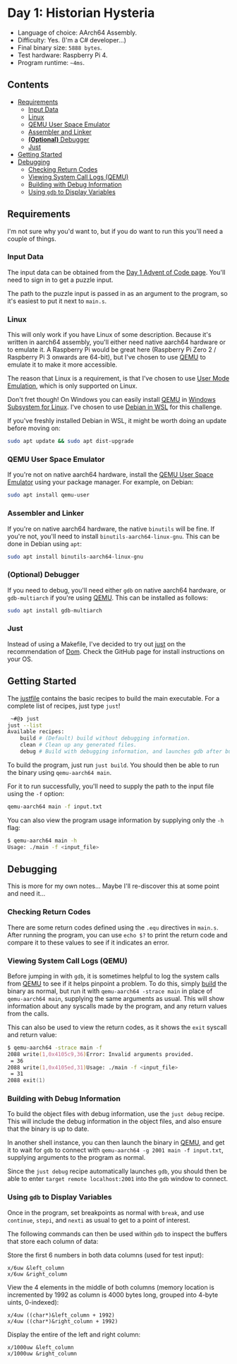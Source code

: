 # Day 1: Historian Hysteria

- Language of choice: AArch64 Assembly.
- Difficulty: Yes. (I'm a C# developer...)
- Final binary size: `5888 bytes`.
- Test hardware: Raspberry Pi 4.
- Program runtime: `~4ms`.

<!-- omit from toc -->
## Contents

- [Requirements](#requirements)
  - [Input Data](#input-data)
  - [Linux](#linux)
  - [QEMU User Space Emulator](#qemu-user-space-emulator)
  - [Assembler and Linker](#assembler-and-linker)
  - [**(Optional)** Debugger](#optional-debugger)
  - [Just](#just)
- [Getting Started](#getting-started)
- [Debugging](#debugging)
  - [Checking Return Codes](#checking-return-codes)
  - [Viewing System Call Logs (QEMU)](#viewing-system-call-logs-qemu)
  - [Building with Debug Information](#building-with-debug-information)
  - [Using `gdb` to Display Variables](#using-gdb-to-display-variables)


## Requirements

I'm not sure why you'd want to, but if you do want to run this you'll need a
couple of things.

### Input Data

The input data can be obtained from the
[Day 1 Advent of Code page](https://adventofcode.com/2024/day/1). You'll need to
sign in to get a puzzle input.

The path to the puzzle input is passed in as an argument to the program, so it's
easiest to put it next to `main.s`.

### Linux

This will only work if you have Linux of some description. Because it's written
in aarch64 assembly, you'll either need native aarch64 hardware or to emulate
it. A Raspberry Pi would be great here (Raspberry Pi Zero 2 / Raspberry Pi 3
onwards are 64-bit), but I've chosen to use [QEMU](https://www.qemu.org/) to
emulate it to make it more accessible.

The reason that Linux is a requirement, is that I've chosen to use
[User Mode Emulation](https://www.qemu.org/docs/master/user/index.html#user-mode-emulation),
which is only supported on Linux.

Don't fret though! On Windows you can easily install
[QEMU](https://www.qemu.org/) in
[Windows Subsystem for Linux](https://learn.microsoft.com/en-us/windows/wsl/install).
I've chosen to use
[Debian in WSL](https://apps.microsoft.com/detail/9msvkqc78pk6) for this
challenge.

If you've freshly installed Debian in WSL, it might be worth doing an update
before moving on:

```zsh
sudo apt update && sudo apt dist-upgrade
```

### QEMU User Space Emulator

If you're not on native aarch64 hardware, install the
[QEMU User Space Emulator](https://www.qemu.org/docs/master/user/main.html)
using your package manager. For example, on Debian:

```zsh
sudo apt install qemu-user
```

### Assembler and Linker

If you're on native aarch64 hardware, the native `binutils` will be fine. If
you're not, you'll need to install `binutils-aarch64-linux-gnu`. This can be
done in Debian using `apt`:

```zsh
sudo apt install binutils-aarch64-linux-gnu
```

### **(Optional)** Debugger

If you need to debug, you'll need either `gdb` on native aarch64 hardware, or
`gdb-multiarch` if you're using [QEMU](https://www.qemu.org/). This can be
installed as follows:

```zsh
sudo apt install gdb-multiarch
```

### Just

Instead of using a Makefile, I've decided to try out
[just](https://github.com/casey/just) on the recommendation of
[Dom](../../dom/). Check the GitHub page for install instructions on your OS.

## Getting Started

The [justfile](./justfile) contains the basic recipes to build the main
executable. For a complete list of recipes, just type `just`!

```zsh
 ~#@❯ just
just --list
Available recipes:
    build # (Default) build without debugging information.
    clean # Clean up any generated files.
    debug # Build with debugging information, and launches gdb after building.
```

To build the program, just run `just build`. You should then be able to run the
binary using `qemu-aarch64 main`.

For it to run successfully, you'll need to supply the path to the input file
using the `-f` option:

```zsh
qemu-aarch64 main -f input.txt
```

You can also view the program usage information by supplying only the `-h` flag:

```zsh
$ qemu-aarch64 main -h
Usage: ./main -f <input_file>
```

## Debugging

This is more for my own notes... Maybe I'll re-discover this at some point and
need it...

### Checking Return Codes

There are some return codes defined using the `.equ` directives in `main.s`.
After running the program, you can use `echo $?` to print the return code and
compare it to these values to see if it indicates an error.

### Viewing System Call Logs (QEMU)

Before jumping in with `gdb`, it is sometimes helpful to log the system calls
from [QEMU](https://www.qemu.org/) to see if it helps pinpoint a problem. To do
this, simply [build](#getting-started) the binary as normal, but run it with
`qemu-aarch64 -strace main` in place of `qemu-aarch64 main`, supplying the same
arguments as usual. This will show information about any syscalls made by the
program, and any return values from the calls.

This can also be used to view the return codes, as it shows the `exit` syscall
and return value:

```zsh
$ qemu-aarch64 -strace main -f
2088 write(1,0x4105c9,36)Error: Invalid arguments provided.
 = 36
2088 write(1,0x4105ed,31)Usage: ./main -f <input_file>
 = 31
2088 exit(1)
```

### Building with Debug Information

To build the object files with debug information, use the `just debug` recipe.
This will include the debug information in the object files, and also ensure
that the binary is up to date.

In another shell instance, you can then launch the binary in
[QEMU](https://www.qemu.org/), and get it to wait for `gdb` to connect with
`qemu-aarch64 -g 2001 main -f input.txt`, supplying arguments to the program as
normal.

Since the `just debug` recipe automatically launches `gdb`, you should then be
able to enter `target remote localhost:2001` into the `gdb` window to connect.

### Using `gdb` to Display Variables

Once in the program, set breakpoints as normal with `break`, and use `continue`,
`stepi`, and `nexti` as usual to get to a point of interest.

The following commands can then be used within `gdb` to inspect the buffers that
store each column of data:

Store the first 6 numbers in both data columns (used for test input):

```gdb
x/6uw &left_column
x/6uw &right_column
```

View the 4 elements in the middle of both columns (memory location is
incremented by 1992 as column is 4000 bytes long, grouped into 4-byte uints,
0-indexed):

```gdb
x/4uw ((char*)&left_column + 1992)
x/4uw ((char*)&right_column + 1992)
```

Display the entire of the left and right column:

```gdb
x/1000uw &left_column
x/1000uw &right_column
```
